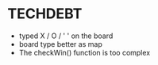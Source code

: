 # TECHDEBT

- typed X / O / ' ' on the board
- board type better as map
- The checkWin() function is too complex
